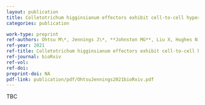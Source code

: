 ```yaml
---
layout: publication
title: Colletotrichum higginsianum effectors exhibit cell-to-cell hypermobility in plant tissues and modulate intercellular connectivity amongst a variety of cellular processes
categories: publication

work-type: preprint
ref-authors: Ohtsu M\*, Jennings J\*, **Johnston MG**, Liu X, Hughes N, Stark K, Morris R, de Keijzer J, Faulkner C <br/> \*These authors contributed equally to this work.
ref-year: 2021
ref-title: Colletotrichum higginsianum effectors exhibit cell-to-cell hypermobility in plant tissues and modulate intercellular connectivity amongst a variety of cellular processes
ref-journal: bioRxiv
ref-vol:
ref-doi: 
preprint-doi: NA
pdf-link: publication/pdf/OhtsuJennings2021bioRxiv.pdf
---
```

TBC